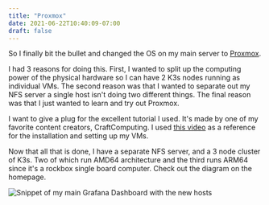 ```yaml
---
title: "Proxmox"
date: 2021-06-22T10:40:09-07:00
draft: false
---
```


So I finally bit the bullet and changed the OS on my main server to [Proxmox](https://proxmox.com/en/proxmox-ve).

I had 3 reasons for doing this. First, I wanted to split up the computing power of the physical hardware so I can have 2 K3s nodes running as individual VMs. The second reason was that I wanted to separate out my NFS server a single host isn't doing two different things. The final reason was that I just wanted to learn and try out Proxmox.

I want to give a plug for the excellent tutorial I used. It's made by one of my favorite content creators, CraftComputing. I used [this video](https://www.youtube.com/watch?v=azORbxrItOo) as a reference for the installation and setting up my VMs.

Now that all that is done, I have a separate NFS server, and a 3 node cluster of K3s. Two of which run AMD64 architecture and the third runs ARM64 since it's a rockbox single board computer. Check out the diagram on the homepage.

![Snippet of my main Grafana Dashboard with the new hosts](grafana.png)

